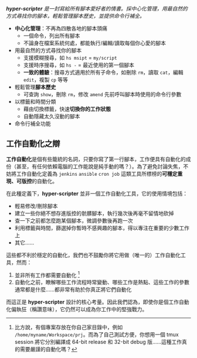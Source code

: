 *__hyper-scripter__ 是一封寫給所有腳本愛好者的情書。採中心化管理，用最自然的方式尋找你的腳本，輕鬆管理腳本歷史，並提供命令行補全。*

+ __中心化管理__：不再為四散各地的腳本頭痛
	- 一個命令，列出所有腳本
	- 不論身在檔案系統何處，都能執行/編輯/讀取每個你心愛的腳本
+ 用最自然的方式尋找你的腳本
	- 支援模糊搜尋，如 `hs msipt` = `my/script`
	- 支援時序搜尋，如 `hs -` = 最近使用的第一個腳本
	- __一致的體驗__：搜尋方式適用於所有子命令，如刪除 `rm`，讀取 `cat`，編輯 `edit`，複製 `cp` 等等
+ 輕鬆管理<b>腳本歷史</b>
	- 可查詢 `show`，刪除 `rm`，修改 `amend` 先前呼叫腳本時使用的命令行參數
+ 以標籤和時間分類
	- 藉由切換標籤，快速<b>切換你的工作狀態</b>
	- 自動隱藏太久沒動的腳本
+ 命令行補全功能

## 工作自動化之辯
<b>工作自動化</b>是個有些籠統的名詞，只要你寫了第一行腳本，工作便具有自動化的成份（甚至，有任何依賴電腦的工作能說是純手動的嗎？）。為了避免討論失焦，不妨將工作自動化定義為 `jenkins` `ansible` `cron job` 這類工具所標榜的<b>可穩定重現、可版控</b>的自動化。

在此種定義下，__hyper-scripter__ 並非一個工作自動化工具，它的使用情境包括：

- 輕易修改/刪除腳本
- 建立一些你絕不想存進版控的骯髒腳本，執行幾次後再毫不留情地砍掉
- 查一下之前都怎麼跑某個腳本，微調參數後再跑一次
- 利用標籤與時間，篩選掉你暫時不感興趣的腳本，得以專注在重要的少數工作上
- 其它……

這些都不利於穩定的自動化，我們也不鼓勵你將它用做（唯一的）工作自動化工具，然而：

1. 並非所有工作都需要自動化 [^1]
2. 自動化之前，瞭解哪些工作流程時常變動、哪些工作是熱點、這些工作的參數通常都是什麼……都非常有助於你真正將它們自動化

而這正是 __hyper-scripter__ 設計的核心考量。因此我們認為，即使你是個工作自動化偏執狂（稱讚意味），它仍然可以成為你工作中的堅強戰力。

[^1]: 比方說，有個專案存放在你自己家目錄中，例如 `/home/myname/Workspace/prj`。而為了自己測試方便，你想用一個 tmux session 將它分別編譯成 64-bit release 和 32-bit debug 版……這種工作真的需要嚴謹的自動化嗎？